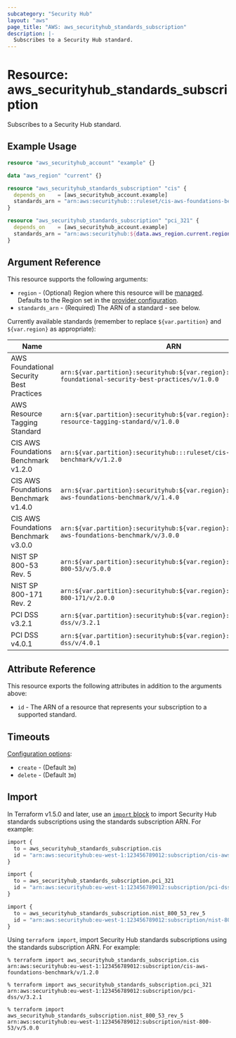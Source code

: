 ```yaml
---
subcategory: "Security Hub"
layout: "aws"
page_title: "AWS: aws_securityhub_standards_subscription"
description: |-
  Subscribes to a Security Hub standard.
---
```


# Resource: aws_securityhub_standards_subscription

Subscribes to a Security Hub standard.

## Example Usage

```terraform
resource "aws_securityhub_account" "example" {}

data "aws_region" "current" {}

resource "aws_securityhub_standards_subscription" "cis" {
  depends_on    = [aws_securityhub_account.example]
  standards_arn = "arn:aws:securityhub:::ruleset/cis-aws-foundations-benchmark/v/1.2.0"
}

resource "aws_securityhub_standards_subscription" "pci_321" {
  depends_on    = [aws_securityhub_account.example]
  standards_arn = "arn:aws:securityhub:${data.aws_region.current.region}::standards/pci-dss/v/3.2.1"
}
```

## Argument Reference

This resource supports the following arguments:

* `region` - (Optional) Region where this resource will be [managed](https://docs.aws.amazon.com/general/latest/gr/rande.html#regional-endpoints). Defaults to the Region set in the [provider configuration](https://registry.terraform.io/providers/hashicorp/aws/latest/docs#aws-configuration-reference).
* `standards_arn` - (Required) The ARN of a standard - see below.

Currently available standards (remember to replace `${var.partition}` and `${var.region}` as appropriate):

| Name                                     | ARN                                                                                                          |
|------------------------------------------|--------------------------------------------------------------------------------------------------------------|
| AWS Foundational Security Best Practices | `arn:${var.partition}:securityhub:${var.region}::standards/aws-foundational-security-best-practices/v/1.0.0` |
| AWS Resource Tagging Standard            | `arn:${var.partition}:securityhub:${var.region}::standards/aws-resource-tagging-standard/v/1.0.0`            |
| CIS AWS Foundations Benchmark v1.2.0     | `arn:${var.partition}:securityhub:::ruleset/cis-aws-foundations-benchmark/v/1.2.0`                           |
| CIS AWS Foundations Benchmark v1.4.0     | `arn:${var.partition}:securityhub:${var.region}::standards/cis-aws-foundations-benchmark/v/1.4.0`            |
| CIS AWS Foundations Benchmark v3.0.0     | `arn:${var.partition}:securityhub:${var.region}::standards/cis-aws-foundations-benchmark/v/3.0.0`            |
| NIST SP 800-53 Rev. 5                    | `arn:${var.partition}:securityhub:${var.region}::standards/nist-800-53/v/5.0.0`                              |
| NIST SP 800-171 Rev. 2                   | `arn:${var.partition}:securityhub:${var.region}::standards/nist-800-171/v/2.0.0`                             |
| PCI DSS  v3.2.1                          | `arn:${var.partition}:securityhub:${var.region}::standards/pci-dss/v/3.2.1`                                  |
| PCI DSS  v4.0.1                          | `arn:${var.partition}:securityhub:${var.region}::standards/pci-dss/v/4.0.1`                                  |

## Attribute Reference

This resource exports the following attributes in addition to the arguments above:

* `id` - The ARN of a resource that represents your subscription to a supported standard.

## Timeouts

[Configuration options](https://developer.hashicorp.com/terraform/language/resources/syntax#operation-timeouts):

* `create` - (Default `3m`)
* `delete` - (Default `3m`)

## Import

In Terraform v1.5.0 and later, use an [`import` block](https://developer.hashicorp.com/terraform/language/import) to import Security Hub standards subscriptions using the standards subscription ARN. For example:

```terraform
import {
  to = aws_securityhub_standards_subscription.cis
  id = "arn:aws:securityhub:eu-west-1:123456789012:subscription/cis-aws-foundations-benchmark/v/1.2.0"
}
```

```terraform
import {
  to = aws_securityhub_standards_subscription.pci_321
  id = "arn:aws:securityhub:eu-west-1:123456789012:subscription/pci-dss/v/3.2.1"
}
```

```terraform
import {
  to = aws_securityhub_standards_subscription.nist_800_53_rev_5
  id = "arn:aws:securityhub:eu-west-1:123456789012:subscription/nist-800-53/v/5.0.0"
}
```

Using `terraform import`, import Security Hub standards subscriptions using the standards subscription ARN. For example:

```console
% terraform import aws_securityhub_standards_subscription.cis arn:aws:securityhub:eu-west-1:123456789012:subscription/cis-aws-foundations-benchmark/v/1.2.0
```

```console
% terraform import aws_securityhub_standards_subscription.pci_321 arn:aws:securityhub:eu-west-1:123456789012:subscription/pci-dss/v/3.2.1
```

```console
% terraform import aws_securityhub_standards_subscription.nist_800_53_rev_5 arn:aws:securityhub:eu-west-1:123456789012:subscription/nist-800-53/v/5.0.0
```
